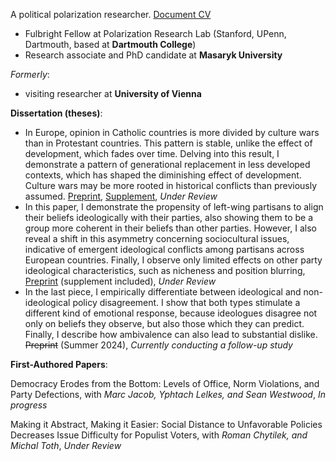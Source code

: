 A political polarization researcher. [Document CV](Tadeáš_Celý___Curriculum_Vitae.pdf)
* Fulbright Fellow at Polarization Research Lab (Stanford, UPenn, Dartmouth, based at **Dartmouth College**)
* Research associate and PhD candidate at **Masaryk University**
  
_Formerly_:
* visiting researcher at **University of Vienna** 

**Dissertation (theses)**:
 * In Europe, opinion in Catholic countries is more divided by culture wars than in Protestant countries. This pattern is stable, unlike the effect of development, which fades over time. Delving into this result, I demonstrate a pattern of generational replacement in less developed contexts, which has shaped the diminishing effect of development. Culture wars may be more rooted in historical conflicts than previously assumed. [Preprint](https://osf.io/preprints/osf/cu82k), [Supplement](https://osf.io/eay9j), *Under Review*
 * In this paper, I demonstrate the propensity of left-wing partisans to align their beliefs ideologically with their parties, also showing them to be a group more coherent in their beliefs than other parties. However, I also reveal a shift in this asymmetry concerning sociocultural issues, indicative of emergent ideological conflicts among partisans across European countries. Finally, I observe only limited effects on other party ideological characteristics, such as nicheness and position blurring, [Preprint](https://osf.io/preprints/osf/fgpt3) (supplement included), *Under Review* 
 * In the last piece, I empirically differentiate between ideological and non-ideological policy disagreement. I show that both types stimulate a different kind of emotional response, because ideologues disagree not only on beliefs they observe, but also those which they can predict. Finally, I describe how ambivalence can also lead to substantial dislike.  ~~Preprint~~ (Summer 2024), *Currently conducting a follow-up study* 

**First-Authored Papers**:

Democracy Erodes from the Bottom: Levels of Office, Norm Violations, and Party Defections, with *Marc Jacob, Yphtach Lelkes, and Sean Westwood*, *In progress*

Making it Abstract, Making it Easier: Social Distance to Unfavorable Policies Decreases Issue Difficulty for Populist Voters, with *Roman Chytilek, and Michal Toth*, *Under Review*
